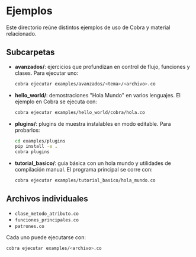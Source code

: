 # Ejemplos

Este directorio reúne distintos ejemplos de uso de Cobra y material relacionado.

## Subcarpetas

- **avanzados/**: ejercicios que profundizan en control de flujo, funciones y clases. Para ejecutar uno:
  ```bash
  cobra ejecutar examples/avanzados/<tema>/<archivo>.co
  ```
- **hello_world/**: demostraciones "Hola Mundo" en varios lenguajes. El ejemplo en Cobra se ejecuta con:
  ```bash
  cobra ejecutar examples/hello_world/cobra/hola.co
  ```
- **plugins/**: plugins de muestra instalables en modo editable. Para probarlos:
  ```bash
  cd examples/plugins
  pip install -e .
  cobra plugins
  ```
- **tutorial_basico/**: guía básica con un hola mundo y utilidades de compilación manual. El programa principal se corre con:
  ```bash
  cobra ejecutar examples/tutorial_basico/hola_mundo.co
  ```

## Archivos individuales

- `clase_metodo_atributo.co`
- `funciones_principales.co`
- `patrones.co`

Cada uno puede ejecutarse con:
```bash
cobra ejecutar examples/<archivo>.co
```
